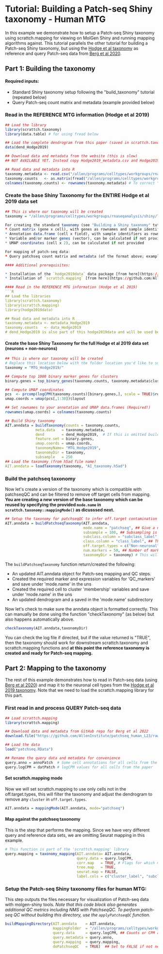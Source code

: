 
# Tutorial: Building a Patch-seq Shiny taxonomy - Human MTG

In this example we demonstrate how to setup a Patch-seq Shiny taxonomy using scrattch.mapping for viewing on MolGen Shiny and running mapping algorithms against. This tutorial parallels the other tutorial for building a Patch-seq Shiny taxonomy, but using the [Hodge et al taxonomy](https://www.nature.com/articles/s41586-019-1506-7) as reference and query Patch-seq data from [Berg et al 2020](https://www.nature.com/articles/s41586-021-03813-8).  

## Part 1: Building the taxonomy

#### Required inputs:

* Standard Shiny taxonomy setup following the "build_taxonomy" tutorial (repeated below)
* Query Patch-seq count matrix and metadata (example provided below)

### Read in the REFERENCE MTG information (Hodge et al 2019)

```R
## Load the library
library(scrattch.taxonomy)
library(data.table) # for using fread below

## Load the complete dendrogram from this paper (saved in scrattch.taxonomy)
data(dend_Hodge2019) 

## Download data and metadata from the website (this is slow)
## NOT AVAILABLE YET. Instead copy Hodge2019_metadata.csv and Hodge2019_counts.csv.gz from "/allen/programs/celltypes/workgroups/rnaseqanalysis/shiny/Taxonomies/AIT15.3/" to your working directory.

## Read data and metadata into R
taxonomy.metadata <- read.csv("/allen/programs/celltypes/workgroups/rnaseqanalysis/shiny/Taxonomies/AIT15.3/Hodge2019_metadata.csv",row.names=1)
taxonomy.counts   <- as.matrix(fread("/allen/programs/celltypes/workgroups/rnaseqanalysis/shiny/Taxonomies/AIT15.3/Hodge2019_counts.csv.gz"),rownames=1) ## This requires R.utils
colnames(taxonomy.counts) <- rownames(taxonomy.metadata) # To correct "-" to "." conversion introduced at some point. 
```

### Create the base Shiny Taxonomy for the ENTIRE Hodge et al 2019 data set

```R
## This is where our taxonomy will be created
taxonomy = "/allen/programs/celltypes/workgroups/rnaseqanalysis/shiny/Taxonomies/AIT15.3/"

For creating the standard taxonomy (see "Building a Shiny taxonomy" tutorial):
* Count matrix (gene x cell), with genes as rownames and sample identifiers as colnames
* Annotation data.frame (cell x field), with sample identifiers as rownames
* Variable and/or marker genes (vector), can be calculated if not provided
* UMAP coordinates (cell x 2), can be calculated if not provided

For mapping of patch-seq data:
* Query patchseq count matrix and metadata (of the format above; example provided below)

#### Additional prerequisites:

* Installation of the `hodge2019data` data package [from here](https://github.com/AllenInstitute/hodge2019data/), or replace with your own data set.
* Installation of `scrattch.mapping` [from here](https://github.com/AllenInstitute/scrattch.mapping) for data mapping. 

#### Read in the REFERENCE MTG information (Hodge et al 2019)
```R
## Load the libraries
library(scrattch.taxonomy)
library(scrattch.mapping)
library(hodge2019data)

## Read data and metadata into R
taxonomy.metadata <- metadata_Hodge2019
taxonomy.counts   <- data_Hodge2019
# dend_Hodge2019 is also part of this hodge2019data and will be used below
```

#### Create the base Shiny Taxonomy for the full Hodge et al 2019 data set (neurons + non-neurons)
```R
## This is where our taxonomy will be created
# Replace this location below with the folder location you'd like to sue
taxonomy = "MTG_Hodge2019/"

## Compute top 1000 binary marker genes for clusters
binary.genes = top_binary_genes(taxonomy.counts, taxonomy.metadata$cluster_label, 1000)

## Compute UMAP coordinates
pcs  <- prcomp(logCPM(taxonomy.counts)[binary.genes,], scale = TRUE)$rotation
umap.coords = umap(pcs[,1:30])$layout

## Set rownames to your annotation and UMAP data.frames (Required!)
rownames(umap.coords) = colnames(taxonomy.counts)

## Build Shiny taxonomy 
AIT.anndata = buildTaxonomy(counts = taxonomy.counts,
              meta.data   = taxonomy.metadata,
              dend        = dend_Hodge2019,  # If this is omitted buildTaxonomy will generate a dendrogram
              feature.set = binary.genes,
              umap.coords = umap.coords,
              taxonomyName= "MTG_Hodge2019",
              taxonomyDir = taxonomy,
              subsample   = 250
## Load the taxonomy (from h5ad file name)
AIT.anndata = loadTaxonomy(taxonomy, "AI_taxonomy.h5ad")
```

### Build the patchseq taxonomy

Now let's create a version of the taxonomy which is compatible with patchseqQC and can be filtered to remove off target cells from mapping. **You are creating a new version of the base taxonomy which can be reused by specifying the provided `mode.name` in `scrattch.taxonomy::mappingMode()` as dicusssed next.**

```R
## Setup the taxonomy for patchseqQC to infer off.target contamination
AIT.anndata = buildPatchseqTaxonomy(AIT.anndata,
                                    mode.name = "patchseq", ## Give a name to off.target filterd taxonomy
                                    subsample = 100, ## Subsampling is only for PatchseqQC contamination calculation.
                                    subclass.column = "subclass_label", 
                                    class.column = "class_label", ## The column by which off-target types are determined.
                                    off.target.types = c("Non-neuronal"), ## The off-target class.column labels for patchseqQC.
                                    num.markers = 50, ## Number of markers for each annotation in `class_label`
                                    taxonomyDir = taxonomy) # This will create a subfolder in the reference taxonomy directory
```
The `buildPatchseqTaxonomy` function return/created the following:

* An updated AIT.anndata object for Patch-seq mapping and QC steps.
* Created the required marker and expression variables for 'QC_markers' and save under 'mode.name' in the uns
* Created the required cell to cluster 'membership' variables and save under 'mode.name' in the uns
* An updated dendrogram and a saved in the 'mode.name' subdirectory

Now let's check to make sure the anndata object is formatted correctly.  This can manually be done using the function "checkTaxonomy" (as below) but also happens automatically above.

```R
checkTaxonomy(AIT.anndata,taxonomyDir)
```
You can check the log file if directed, but if the value returned is "TRUE", then the taxonomy should work for downstream scrattch.taxonomy and scrattch.mapping functions and **at this point the reference taxonomy is created and ready for Patch-seq mapping.**

## Part 2: Mapping to the taxonomy

The rest of this example demonstrates how to read in Patch-seq data (using [Berg et al 2020](https://www.nature.com/articles/s41586-021-03813-8)) and map it to the neuronal cell types from the [Hodge et al 2019 taxonomy](https://www.nature.com/articles/s41586-019-1506-7).  Note that we need to load the scrattch.mapping library for this part. 

### First read in and process QUERY Patch-seq data

```R
## Load scrattch.mapping
library(scrattch.mapping)

## Download data and metadata from GitHub repo for Berg et al 2022
download.file("https://github.com/AllenInstitute/patchseq_human_L23/raw/master/data/input_patchseq_data_sets.RData", "patchseq.RData", mode="wb")

## Load the data
load("patchseq.RData")

## Rename the query data and metadata for convenience
query.anno = annoPatch  # Some cell annotations for all cells from the paper 
query.logCPM = datPatch # logCPM values for all cells from the paper
```


#### Set scrattch.mapping mode

Now we will set scrattch.mapping to use only cells not in the off.target.types, this will filter the taxonomy and adjust the dendrogram to remove any `cluster` in `off.target.types`.
```R
AIT.anndata = mappingMode(AIT.anndata, mode="patchseq")
```

#### Map against the patchseq taxonomy

This is the step that performs the mapping.  Since we have very different query and reference data sets, we are omitting Seurat mapping in this example. 

```R
# This function is part of the 'scrattch.mapping' library
query.mapping = taxonomy_mapping(AIT.anndata= AIT.anndata,
                                 query.data = query.logCPM, 
                                 corr.map   = TRUE, # Flags for which mapping algorithms to run
                                 tree.map   = TRUE, 
                                 seurat.map = FALSE, 
                                 label.cols = c("cluster_label", "subclass_label" ,"class_label")) # Columns to map against from AIT.anndata$obs
```

### Setup the Patch-seq Shiny taxonomy files for human MTG:

This step outputs the files necessary for visualization of Patch-seq data with molgen-shiny tools.  *Note that this code block also generates additional QC metrics including NMS with PatchseqQC.  To perform patch-seq QC without building this directory, use the `applyPatchseqQC` function.*

```R
buildMappingDirectory(AIT.anndata    = AIT.anndata, 
                      mappingFolder  = "/allen/programs/celltypes/workgroups/rnaseqanalysis/shiny/Taxonomies/AIT15.3/TEST",
                      query.data     = query.logCPM, ## Counts or CPM are required here, but function can convert from log to linear values
                      query.metadata = query.anno,
                      query.mapping  = query.mapping,
                      doPatchseqQC   = TRUE)  ## Set to FALSE if not needed or if buildPatchseqTaxonomy was not run.
```
